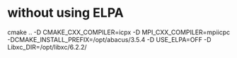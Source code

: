 
# without using ELPA 
cmake ..   -D CMAKE_CXX_COMPILER=icpx -D MPI_CXX_COMPILER=mpiicpc  -DCMAKE_INSTALL_PREFIX=/opt/abacus/3.5.4  -D USE_ELPA=OFF  -D Libxc_DIR=/opt/libxc/6.2.2/
